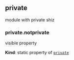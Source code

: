 <a name="module_private"></a>

## private
module with private shiz

<a name="module_private.notprivate"></a>

### private.notprivate
visible property

**Kind**: static property of [<code>private</code>](#module_private)  
